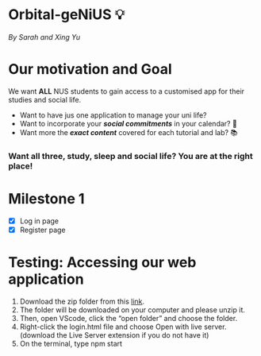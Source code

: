 # Orbital-geNiUS 💡
_By Sarah and Xing Yu_

# Our motivation and Goal
We want <strong>ALL</strong> NUS students to gain access to a customised app for their studies and social life. <br>

* Want to have jus one application to manage your uni life? <br> 
* Want to incorporate your ***social commitments*** in your calendar? 💃 <br> 
* Want more the ***exact content*** covered for each tutorial and lab? 📚 <br> 

### Want all three, study, sleep and social life? You are at the right place!

# Milestone 1
- [x] Log in page
- [x] Register page

# Testing: Accessing our web application
<ol>
  <li>Download the zip folder from this <a href="[https://drive.google.com/file/d/1iA4eSE67aPvPg8bw7oziV4AQagq_6Ef2/view?usp=sharing]">link</a>. </li>
  <li>The folder will be downloaded on your computer and please unzip it. </li>
  <li>Then, open VScode, click the “open folder” and choose the folder.</li>
  <li>Right-click the login.html file and choose Open with live server. (download the Live Server extension if you do not have it)</li>
  <li>On the terminal, type npm start</li>
